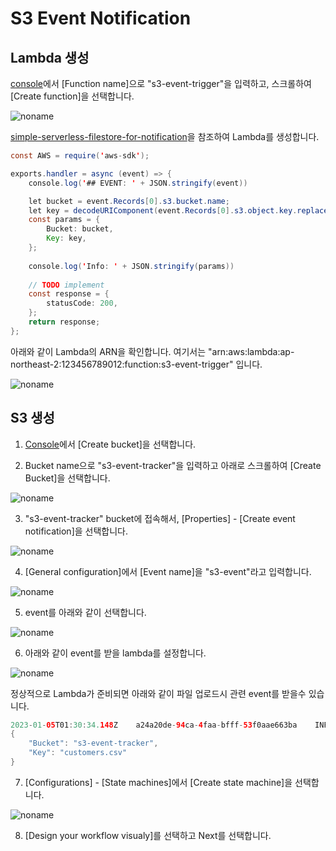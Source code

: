 # S3 Event Notification

## Lambda 생성 

[console](https://ap-northeast-2.console.aws.amazon.com/lambda/home?region=ap-northeast-2#/create/function)에서 [Function name]으로 "s3-event-trigger"을 입력하고, 스크롤하여 [Create function]을 선택합니다. 

![noname](https://user-images.githubusercontent.com/52392004/210679351-a55b923f-f8dc-4722-bc3d-d2b19748ad78.png)

[simple-serverless-filestore-for-notification](https://github.com/kyopark2014/simple-serverless-filestore/tree/main/simple-serverless-filestore-for-notification)을 참조하여 Lambda를 생성합니다.

```java
const AWS = require('aws-sdk');

exports.handler = async (event) => {
    console.log('## EVENT: ' + JSON.stringify(event))

    let bucket = event.Records[0].s3.bucket.name;
    let key = decodeURIComponent(event.Records[0].s3.object.key.replace(/\+/g, ' '));
    const params = {
        Bucket: bucket,
        Key: key,
    };  
    
    console.log('Info: ' + JSON.stringify(params)) 
    
    // TODO implement
    const response = {
        statusCode: 200,
    };
    return response;
};
```
아래와 같이 Lambda의 ARN을 확인합니다. 여기서는 "arn:aws:lambda:ap-northeast-2:123456789012:function:s3-event-trigger" 입니다. 

![noname](https://user-images.githubusercontent.com/52392004/210679958-70b9a9be-c704-4582-8122-e254daa742b7.png)




## S3 생성

1. [Console](https://s3.console.aws.amazon.com/s3/buckets?region=ap-northeast-2)에서 [Create bucket]을 선택합니다.

2. Bucket name으로 "s3-event-tracker"을 입력하고 아래로 스크롤하여 [Create Bucket]을 선택합니다. 

![noname](https://user-images.githubusercontent.com/52392004/210677831-e2ec2510-4848-4570-b120-9ff773c3b634.png)

3. "s3-event-tracker" bucket에 접속해서, [Properties] - [Create event notification]을 선택합니다. 

![noname](https://user-images.githubusercontent.com/52392004/210678508-1036f99e-e83b-4946-acca-54f7e95df875.png)

4. [General configuration]에서 [Event name]을 "s3-event"라고 입력합니다. 

![noname](https://user-images.githubusercontent.com/52392004/210678730-94fc2e9b-c10e-4113-b071-a712be3e87be.png)

5. event를 아래와 같이 선택합니다. 

![noname](https://user-images.githubusercontent.com/52392004/210680277-bdfeb268-20e6-4087-909e-6721370bfbfe.png)

6. 아래와 같이 event를 받을 lambda를 설정합니다.

![noname](https://user-images.githubusercontent.com/52392004/210680480-564edd9c-cff0-4c9a-81dc-449b4457db7c.png)

정상적으로 Lambda가 준비되면 아래와 같이 파일 업로드시 관련 event를 받을수 있습니다.

```java
2023-01-05T01:30:34.148Z	a24a20de-94ca-4faa-bfff-53f0aae663ba	INFO	Info: 
{
    "Bucket": "s3-event-tracker",
    "Key": "customers.csv"
}
```

7. [Configurations] - [State machines]에서 [Create state machine]을 선택합니다. 

![noname](https://user-images.githubusercontent.com/52392004/210681645-edcd2262-7cd8-442f-b1d6-a4642a178a61.png)

8. [Design your workflow visualy]를 선택하고 Next를 선택합니다. 


